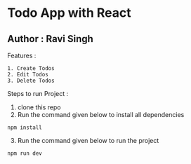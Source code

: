 # Todo App with React

## Author :  Ravi Singh

Features :

``````
1. Create Todos
2. Edit Todos
3. Delete Todos
``````
Steps to run Project :

1. clone this repo
2. Run the command given below to install all dependencies

 ```
 npm install
 ```
3. Run the command given below to run the project

```
npm run dev
```